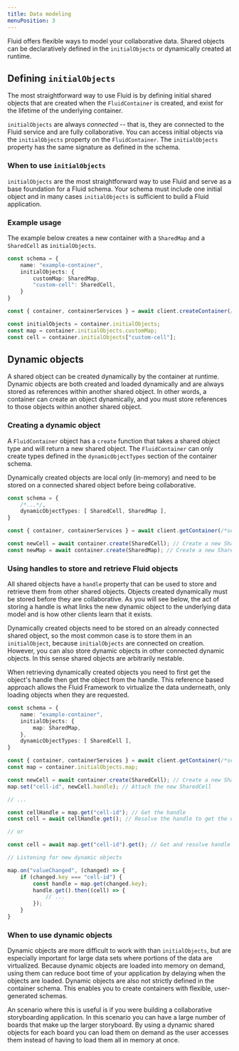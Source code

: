 ```yaml
---
title: Data modeling
menuPosition: 3
---
```


Fluid offers flexible ways to model your collaborative data. Shared objects can be declaratively defined in the `initialObjects` or dynamically created at runtime.

## Defining `initialObjects`

The most straightforward way to use Fluid is by defining initial shared objects that are created when the `FluidContainer` is created, and exist for the lifetime of the underlying container.

`initialObjects` are always _connected_ -- that is, they are connected to the Fluid service and are fully collaborative. You can access initial objects via the `initialObjects` property on the `FluidContainer`. The `initialObjects` property has the same signature as defined in the schema.

### When to use `initialObjects`

`initialObjects` are the most straightforward way to use Fluid and serve as a base foundation for a Fluid schema. Your schema must include one initial object and in many cases `initialObjects` is sufficient to build a Fluid application.

### Example usage

The example below creates a new container with a `SharedMap` and a `SharedCell` as `initialObjects`.

```typescript
const schema = {
    name: "example-container",
    initialObjects: {
        customMap: SharedMap,
        "custom-cell": SharedCell,
    }
}

const { container, containerServices } = await client.createContainer(/*service config*/, schema);

const initialObjects = container.initialObjects;
const map = container.initialObjects.customMap;
const cell = container.initialObjects["custom-cell"];
```

## Dynamic objects

A shared object can be created dynamically by the container at runtime. Dynamic objects are both created and loaded dynamically and are always stored as references within another shared object. In other words, a container can create an object dynamically, and you must store references to those objects within another shared object.

### Creating a dynamic object

A `FluidContainer` object has a `create` function that takes a shared object type and will return a new shared object. The `FluidContainer` can only create types defined in the `dynamicObjectTypes` section of the container schema. 

Dynamically created objects are local only (in-memory) and need to be stored on a connected shared object before being collaborative.

```typescript
const schema = {
    /*...*/,
    dynamicObjectTypes: [ SharedCell, SharedMap ],
}

const { container, containerServices } = await client.getContainer(/*service config*/, schema);

const newCell = await container.create(SharedCell); // Create a new SharedCell
const newMap = await container.create(SharedMap); // Create a new SharedMap
```

### Using handles to store and retrieve Fluid objects

All shared objects have a `handle` property that can be used to store and retrieve them from other shared objects. Objects created dynamically must be stored before they are collaborative. As you will see below, the act of storing a handle is what links the new dynamic object to the underlying data model and is how other clients learn that it exists.

Dynamically created objects need to be stored on an already connected shared object, so the most common case is to store them in an `initialObject`, because `initialObjects` are connected on creation. However, you can also store dynamic objects in other connected dynamic objects. In this sense shared objects are arbitrarily nestable.

When retrieving dynamically created objects you need to first get the object's handle then get the object from the handle. This reference based approach allows the Fluid Framework to virtualize the data underneath, only loading objects when they are requested.

```typescript
const schema = {
    name: "example-container",
    initialObjects: {
        map: SharedMap,
    },
    dynamicObjectTypes: [ SharedCell ],
}

const { container, containerServices } = await client.getContainer(/*service config*/, schema);
const map = container.initialObjects.map;

const newCell = await container.create(SharedCell); // Create a new SharedCell
map.set("cell-id", newCell.handle); // Attach the new SharedCell 

// ...

const cellHandle = map.get("cell-id"); // Get the handle
const cell = await cellHandle.get(); // Resolve the handle to get the object

// or

const cell = await map.get("cell-id").get(); // Get and resolve handle

// Listening for new dynamic objects

map.on("valueChanged", (changed) => {
    if (changed.key === "cell-id") {
        const handle = map.get(changed.key);
        handle.get().then((cell) => {
            // ...
        });
    }
}

```

### When to use dynamic objects
 
Dynamic objects are more difficult to work with than `initialObjects`, but are especially important for large data sets where portions of the data are virtualized. Because dynamic objects are loaded into memory on demand, using them can reduce boot time of your application by delaying when the objects are loaded. Dynamic objects are also not strictly defined in the container schema. This enables you to create containers with flexible, user-generated schemas.

An scenario where this is useful is if you were building a collaborative storyboarding application. In this scenario you can have a large number of boards that make up the larger storyboard. By using a dynamic shared objects for each board you can load them on demand as the user accesses them instead of having to load them all in memory at once.

